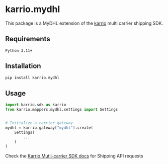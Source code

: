 # karrio.mydhl

This package is a MyDHL extension of the [karrio](https://pypi.org/project/karrio) multi carrier shipping SDK.

## Requirements

`Python 3.11+`

## Installation

```bash
pip install karrio.mydhl
```

## Usage

```python
import karrio.sdk as karrio
from karrio.mappers.mydhl.settings import Settings


# Initialize a carrier gateway
mydhl = karrio.gateway["mydhl"].create(
    Settings(
        ...
    )
)
```

Check the [Karrio Mutli-carrier SDK docs](https://docs.karrio.io) for Shipping API requests
